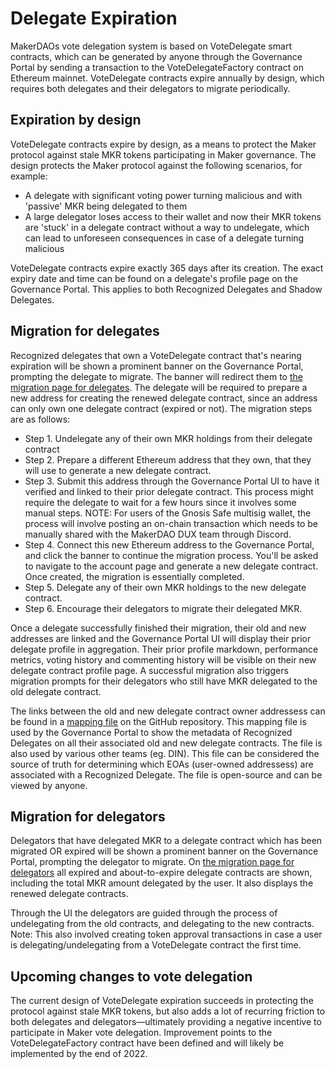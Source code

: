 # Delegate Expiration

MakerDAOs vote delegation system is based on VoteDelegate smart contracts, which can be generated by anyone through the Governance Portal by sending a transaction to the VoteDelegateFactory contract on Ethereum mainnet. VoteDelegate contracts expire annually by design, which requires both delegates and their delegators to migrate periodically.

## Expiration by design

VoteDelegate contracts expire by design, as a means to protect the Maker protocol against stale MKR tokens participating in Maker governance. The design protects the Maker protocol against the following scenarios, for example:

* A delegate with significant voting power turning malicious and with 'passive' MKR being delegated to them
* A large delegator loses access to their wallet and now their MKR tokens are 'stuck' in a delegate contract without a way to undelegate, which can lead to unforeseen consequences in case of a delegate turning malicious

VoteDelegate contracts expire exactly 365 days after its creation. The exact expiry date and time can be found on a delegate's profile page on the Governance Portal. This applies to both Recognized Delegates and Shadow Delegates.

## Migration for delegates
Recognized delegates that own a VoteDelegate contract that's nearing expiration will be shown a prominent banner on the Governance Portal, prompting the delegate to migrate. The banner will redirect them to [the migration page for delegates](https://vote.makerdao.com/migration/delegate). 
The delegate will be required to prepare a new address for creating the renewed delegate contract, since an address can only own one delegate contract (expired or not). The migration steps are as follows:

* Step 1. Undelegate any of their own MKR holdings from their delegate contract
* Step 2. Prepare a different Ethereum address that they own, that they will use to generate a new delegate contract.
* Step 3. Submit this address through the Governance Portal UI to have it verified and linked to their prior delegate contract. This process might require the delegate to wait for a few hours since it involves some manual steps. NOTE: For users of the Gnosis Safe multisig wallet, the process will involve posting an on-chain transaction which needs to be manually shared with the MakerDAO DUX team through Discord.
* Step 4. Connect this new Ethereum address to the Governance Portal, and click the banner to continue the migration process. You'll be asked to navigate to the account page and generate a new delegate contract. Once created, the migration is essentially completed.
* Step 5. Delegate any of their own MKR holdings to the new delegate contract.
* Step 6. Encourage their delegators to migrate their delegated MKR.

Once a delegate successfully finished their migration, their old and new addresses are linked and the Governance Portal UI will display their prior delegate profile in aggregation. Their prior profile markdown, performance metrics, voting history and commenting history will be visible on their new delegate contract profile page. A successful migration also triggers migration prompts for their delegators who still have MKR delegated to the old delegate contract.

The links between the old and new delegate contract owner addressess can be found in a [mapping file](https://github.com/makerdao/governance-portal-v2/blob/master/modules/migration/delegateAddressLinks.ts) on the GitHub repository. This mapping file is used by the Governance Portal to show the metadata of Recognized Delegates on all their associated old and new delegate contracts. The file is also used by various other teams (eg. DIN). This file can be considered the source of truth for determining which EOAs (user-owned addressess) are associated with a Recognized Delegate. The file is open-source and can be viewed by anyone.

## Migration for delegators

Delegators that have delegated MKR to a delegate contract which has been migrated OR expired will be shown a prominent banner on the Governance Portal, prompting the delegator to migrate. On [the migration page for delegators](https://vote.makerdao.com/migration/delegator) all expired and about-to-expire delegate contracts are shown, including the total MKR amount delegated by the user. It also displays the renewed delegate contracts.

Through the UI the delegators are guided through the process of undelegating from the old contracts, and delegating to the new contracts. Note: This also involved creating token approval transactions in case a user is delegating/undelegating from a VoteDelegate contract the first time.

## Upcoming changes to vote delegation

The current design of VoteDelegate expiration succeeds in protecting the protocol against stale MKR tokens, but also adds a lot of recurring friction to both delegates and delegators—ultimately providing a negative incentive to participate in Maker vote delegation. Improvement points to the VoteDelegateFactory contract have been defined and will likely be implemented by the end of 2022.
